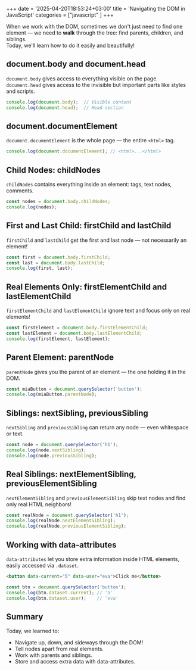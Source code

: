 +++
date = '2025-04-20T18:53:24+03:00'
title = 'Navigating the DOM in JavaScript'
categories = ["javascript" ]
+++

When we work with the DOM, sometimes we don't just need to find one element — we need to **walk** through the tree: find parents, children, and siblings.  
Today, we'll learn how to do it easily and beautifully!


## document.body and document.head

`document.body` gives access to everything visible on the page.  
`document.head` gives access to the invisible but important parts like styles and scripts.

```javascript
console.log(document.body);  // Visible content
console.log(document.head);  // Head section
```


## document.documentElement

`document.documentElement` is the whole page — the entire `<html>` tag.

```javascript
console.log(document.documentElement); // <html>...</html>
```


## Child Nodes: childNodes

`childNodes` contains everything inside an element: tags, text nodes, comments.

```javascript
const nodes = document.body.childNodes;
console.log(nodes);
```


## First and Last Child: firstChild and lastChild

`firstChild` and `lastChild` get the first and last node — not necessarily an element!

```javascript
const first = document.body.firstChild;
const last = document.body.lastChild;
console.log(first, last);
```


## Real Elements Only: firstElementChild and lastElementChild

`firstElementChild` and `lastElementChild` ignore text and focus only on real elements!

```javascript
const firstElement = document.body.firstElementChild;
const lastElement = document.body.lastElementChild;
console.log(firstElement, lastElement);
```


## Parent Element: parentNode

`parentNode` gives you the parent of an element — the one holding it in the DOM.

```javascript
const miaButton = document.querySelector('button');
console.log(miaButton.parentNode);
```


## Siblings: nextSibling, previousSibling

`nextSibling` and `previousSibling` can return any node — even whitespace or text.

```javascript
const node = document.querySelector('h1');
console.log(node.nextSibling);
console.log(node.previousSibling);
```


## Real Siblings: nextElementSibling, previousElementSibling

`nextElementSibling` and `previousElementSibling` skip text nodes and find only real HTML neighbors!

```javascript
const realNode = document.querySelector('h1');
console.log(realNode.nextElementSibling);
console.log(realNode.previousElementSibling);
```


## Working with data-attributes

`data-attributes` let you store extra information inside HTML elements, easily accessed via `.dataset`.

```html
<button data-current="5" data-user="eva">Click me</button>
```

```javascript
const btn = document.querySelector('button');
console.log(btn.dataset.current); // '5'
console.log(btn.dataset.user);    // 'eva'
```

## Summary

Today, we learned to:
- Navigate up, down, and sideways through the DOM!
- Tell nodes apart from real elements.
- Work with parents and siblings.
- Store and access extra data with data-attributes.
